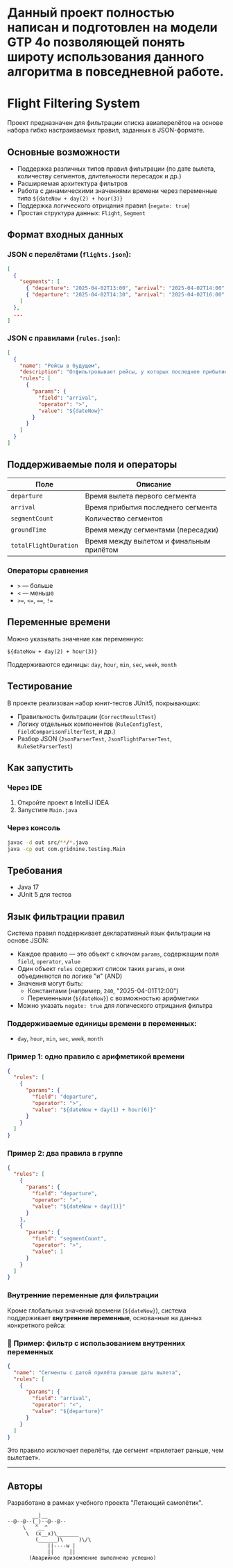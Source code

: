 # Данный проект полностью написан и подготовлен на модели GTP 4o позволяющей понять широту использования данного алгоритма в повседневной работе. 
# Flight Filtering System

Проект предназначен для фильтрации списка авиаперелётов на основе набора гибко настраиваемых правил, заданных в JSON-формате.

## Основные возможности
- Поддержка различных типов правил фильтрации (по дате вылета, количеству сегментов, длительности пересадок и др.)
- Расширяемая архитектура фильтров
- Работа с динамическими значениями времени через переменные типа `${dateNow + day(2) + hour(3)}`
- Поддержка логического отрицания правил (`negate: true`)
- Простая структура данных: `Flight`, `Segment`


## Формат входных данных

### JSON с перелётами (`flights.json`):
```json
[
  {
    "segments": [
      { "departure": "2025-04-02T13:00", "arrival": "2025-04-02T14:00" },
      { "departure": "2025-04-02T14:30", "arrival": "2025-04-02T16:00" }
    ]
  },
  ...
]
```

### JSON с правилами (`rules.json`):
```json
[
  {
    "name": "Рейсы в будущем",
    "description": "Отфильтровывает рейсы, у которых последнее прибытие позже текущего момента времени.",
    "rules": [
      {
        "params": {
          "field": "arrival",
          "operator": ">",
          "value": "${dateNow}"
        }
      }
    ]
  }
]
```

## Поддерживаемые поля и операторы

| Поле               | Описание                                |
|--------------------|------------------------------------------|
| `departure`        | Время вылета первого сегмента            |
| `arrival`          | Время прибытия последнего сегмента       |
| `segmentCount`     | Количество сегментов                     |
| `groundTime`       | Время между сегментами (пересадки)       |
| `totalFlightDuration` | Время между вылетом и финальным прилётом |

### Операторы сравнения
- `>` — больше
- `<` — меньше
- `>=`, `<=`, `==`, `!=`

## Переменные времени
Можно указывать значение как переменную:
```
${dateNow + day(2) + hour(3)}
```
Поддерживаются единицы: `day`, `hour`, `min`, `sec`, `week`, `month`

## Тестирование
В проекте реализован набор юнит-тестов JUnit5, покрывающих:
- Правильность фильтрации (`CorrectResultTest`)
- Логику отдельных компонентов (`RuleConfigTest`, `FieldComparisonFilterTest`, и др.)
- Разбор JSON (`JsonParserTest`, `JsonFlightParserTest`, `RuleSetParserTest`)

## Как запустить

### Через IDE
1. Откройте проект в IntelliJ IDEA
2. Запустите `Main.java`

### Через консоль
```bash
javac -d out src/**/*.java
java -cp out com.gridnine.testing.Main
```

## Требования
- Java 17
- JUnit 5 для тестов


## Язык фильтрации правил

Система правил поддерживает декларативный язык фильтрации на основе JSON:

- Каждое правило — это объект с ключом `params`, содержащим поля `field`, `operator`, `value`
- Один объект `rules` содержит список таких `params`, и они объединяются по логике "и" (AND)
- Значения могут быть:
    - Константами (например, `240`, "2025-04-01T12:00")
    - Переменными (`${dateNow}`) с возможностью арифметики
- Можно указать `negate: true` для логического отрицания фильтра

### Поддерживаемые единицы времени в переменных:
- `day`, `hour`, `min`, `sec`, `week`, `month`

### Пример 1: одно правило с арифметикой времени
```json
{
  "rules": [
    {
      "params": {
        "field": "departure",
        "operator": ">",
        "value": "${dateNow + day(1) + hour(6)}"
      }
    }
  ]
}
```

### Пример 2: два правила в группе
```json
{
  "rules": [
    {
      "params": {
        "field": "departure",
        "operator": ">",
        "value": "${dateNow + day(1)}"
      }
    },
    {
      "params": {
        "field": "segmentCount",
        "operator": ">",
        "value": 1
      }
    }
  ]
}
```

### Внутренние переменные для фильтрации

Кроме глобальных значений времени (`${dateNow}`), система поддерживает **внутренние переменные**, основанные на данных конкретного рейса:


### 🔁 Пример: фильтр с использованием внутренних переменных

```json
{
  "name": "Сегменты с датой прилёта раньше даты вылета",
  "rules": [
    {
      "params": {
        "field": "arrival",
        "operator": "<",
        "value": "${departure}"
      }
    }
  ]
}
```

Это правило исключает перелёты, где сегмент «прилетает раньше, чем вылетает».



---

## Авторы
Разработано в рамках учебного проекта "Летающий самолётик".

```
        __|__
--@--@--(_)--@--@--
     \   ^__^
      \  (x__x)\_______
         (______)\     )\/\
             ||----w |
             ||     ||
       (Аварийное приземление выполнено успешно)
```

